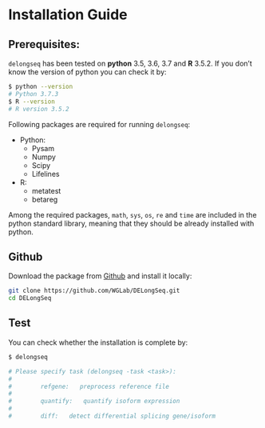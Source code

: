 # Installation Guide

## Prerequisites:

`delongseq` has been tested on **python** 3.5, 3.6, 3.7 and **R** 3.5.2. If you don’t know the version of python you can check it by:
```bash
$ python --version
# Python 3.7.3
$ R --version
# R version 3.5.2
```

Following packages are required for running `delongseq`: 

  - Python:
    * Pysam
    * Numpy
    * Scipy
    * Lifelines
  - R:
    * metatest
    * betareg

Among the required packages, `math`, `sys`, `os`, `re` and `time` are included in the python standard library, meaning that they should be already installed with python.

## Github  
Download the package from [Github](https://github.com/WGLab/DELongSeq) and install it locally:

```bash
git clone https://github.com/WGLab/DELongSeq.git
cd DELongSeq
```

## Test
You can check whether the installation is complete by:
```bash
$ delongseq

# Please specify task (delongseq -task <task>):
#
#        refgene:   preprocess reference file
#
#        quantify:   quantify isoform expression
#
#        diff:   detect differential splicing gene/isoform

```
